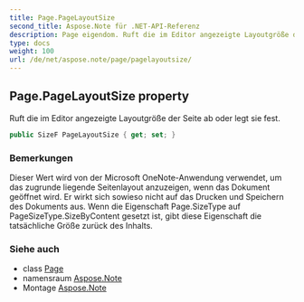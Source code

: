 ```yaml
---
title: Page.PageLayoutSize
second_title: Aspose.Note für .NET-API-Referenz
description: Page eigendom. Ruft die im Editor angezeigte Layoutgröße der Seite ab oder legt sie fest.
type: docs
weight: 100
url: /de/net/aspose.note/page/pagelayoutsize/
---
```

## Page.PageLayoutSize property

Ruft die im Editor angezeigte Layoutgröße der Seite ab oder legt sie fest.

```csharp
public SizeF PageLayoutSize { get; set; }
```

### Bemerkungen

Dieser Wert wird von der Microsoft OneNote-Anwendung verwendet, um das zugrunde liegende Seitenlayout anzuzeigen, wenn das Dokument geöffnet wird. Er wirkt sich sowieso nicht auf das Drucken und Speichern des Dokuments aus. Wenn die Eigenschaft Page.SizeType auf PageSizeType.SizeByContent gesetzt ist, gibt diese Eigenschaft die tatsächliche Größe zurück des Inhalts.

### Siehe auch

* class [Page](../)
* namensraum [Aspose.Note](../../page/)
* Montage [Aspose.Note](../../../)


